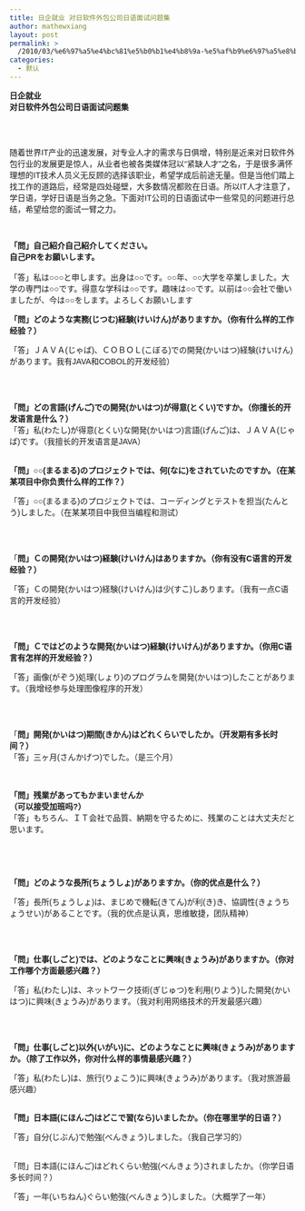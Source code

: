 ```yaml
---
title: 日企就业 对日软件外包公司日语面试问题集
author: mathewxiang
layout: post
permalink: >
  /2010/03/%e6%97%a5%e4%bc%81%e5%b0%b1%e4%b8%9a-%e5%af%b9%e6%97%a5%e8%bd%af%e4%bb%b6%e5%a4%96%e5%8c%85%e5%85%ac%e5%8f%b8%e6%97%a5%e8%af%ad%e9%9d%a2%e8%af%95%e9%97%ae%e9%a2%98%e9%9b%86/
categories:
  - 默认
---
```

<font style="FonT-FAMiLY: Arial"><strong>日企就业<br /> 对日软件外包公司日语面试问题集</strong></font>

<font style="FonT-FAMiLY: Arial"> </font>

<font style="FonT-FAMiLY: Arial"> <br /> 随着世界IT产业的迅速发展，对专业人才的需求与日俱增，特别是近来对日软件外包行业的发展更是惊人，从业者也被各类媒体冠以“紧缺人才”之名，于是很多满怀理想的IT技术人员义无反顾的选择该职业，希望学成后前途无量。但是当他们踏上找工作的道路后，经常是四处碰壁，大多数情况都败在日语。所以IT人才注意了，学日语，学好日语是当务之急。下面对IT公司的日语面试中一些常见的问题进行总结，希望给您的面试一臂之力。</font>

<font style="FonT-FAMiLY: Arial"> </font>

<font style="FonT-FAMiLY: Arial"><strong>「問」自己紹介自己紹介してください。<br /> 自己PRをお願いします。</strong><br /><br /> 「答」私は○○○と申します。出身は○○です。○○年、○○大学を卒業しました。大学の専門は○○です。得意な学科は○○です。趣味は○○です。以前は○○会社で働いましたが、今は○○をします。よろしくお願いします</font>

  
<font style="FonT-FAMiLY: Arial"><strong>「問」どのような実務(じつむ)経験(けいけん)がありますか。（你有什么样的工作经验？）</strong><br /></p> <p>
  「答」ＪＡＶＡ(じゃば)、ＣＯＢＯＬ(こぼる)での開発(かいはつ)経験(けいけん)があります。我有JAVA和COBOL的开发经验）</font>
</p>

<p>
  <font style="FonT-FAMiLY: Arial"> </font>
</p>

<p>
  <br /><font style="FonT-FAMiLY: Arial"><strong>「問」どの言語(げんご)での開発(かいはつ)が得意(とくい)ですか。（你擅长的开发语言是什么？）<br /></strong>「答」私(わたし)が得意(とくい)な開発(かいはつ)言語(げんご)は、ＪＡＶＡ(じゃば)です。（我擅长的开发语言是JAVA）</font>
</p>

<p>
  <br /><font style="FonT-FAMiLY: Arial"><strong>「問」○○(まるまる)のプロジェクトでは、何(なに)をされていたのですか。（在某某项目中你负责什么样的工作？）</strong></font>
</p>

<p>
  <font style="FonT-FAMiLY: Arial">「答」○○(まるまる)のプロジェクトでは、コーディングとテストを担当(たんとう)しました。（在某某项目中我但当编程和测试）</font>
</p>

<p>
  <font style="FonT-FAMiLY: Arial"> </font>
</p>

<p>
  <br /><font style="FonT-FAMiLY: Arial">「<strong>問」Ｃの開発(かいはつ)経験(けいけん)はありますか。（你有没有C语言的开发经验？）</strong></font>
</p>

<p>
  <font style="FonT-FAMiLY: Arial">「答」Ｃの開発(かいはつ)経験(けいけん)は少(すこ)しあります。（我有一点C语言的开发经验）</font>
</p>

<p>
  <font style="FonT-FAMiLY: Arial"> </font>
</p>

<p>
  <br /><font style="FonT-FAMiLY: Arial"><strong>「問」Ｃではどのような開発(かいはつ)経験(けいけん)がありますか。（你用C语言有怎样的开发经验？）</strong></font>
</p>

<p>
  <font style="FonT-FAMiLY: Arial">「答」画像(がぞう)処理(しょり)のプログラムを開発(かいはつ)したことがあります。（我增经参与处理图像程序的开发）</font>
</p>

<p>
  <font style="FonT-FAMiLY: Arial"> </font>
</p>

<p>
  <br /><font style="FonT-FAMiLY: Arial">「<strong>問」開発(かいはつ)期間(きかん)はどれくらいでしたか。（开发期有多长时间？）<br /></strong>「答」三ヶ月(さんかげつ)でした。（是三个月）</font>
</p>

<p>
  <br /><font style="FonT-FAMiLY: Arial"> <br /><strong>「問」残業があってもかまいませんか  <br /> （可以接受加班吗?）<br /></strong>「答」もちろん、ＩＴ会社で品質、納期を守るために、残業のことは大丈夫だと思います。</font>
</p>

<p>
  <font style="FonT-FAMiLY: Arial"> </font>
</p>

<p>
  <font style="FonT-FAMiLY: Arial"> </font>
</p>

<p>
  <font style="FonT-FAMiLY: Arial"><strong>「問」どのような長所(ちょうしょ)がありますか。（你的优点是什么？）</strong></font>
</p>

<p>
  <font style="FonT-FAMiLY: Arial">「答」長所(ちょうしょ)は、まじめで機転(きてん)が利(き)き、協調性(きょうちょうせい)があることです。（我的优点是认真，思维敏捷，团队精神）</font>
</p>

<p>
  <font style="FonT-FAMiLY: Arial"> </font>
</p>

<p>
  <br /><font style="FonT-FAMiLY: Arial"><strong>「問」仕事(しごと)では、どのようなことに興味(きょうみ)がありますか。（你对工作哪个方面最感兴趣？）</strong></font>
</p>

<p>
  <font style="FonT-FAMiLY: Arial">「答」私(わたし)は、ネットワーク技術(ぎじゅつ)を利用(りよう)した開発(かいはつ)に興味(きょうみ)があります。（我对利用网络技术的开发最感兴趣）</font>
</p>

<p>
  <font style="FonT-FAMiLY: Arial"> </font>
</p>

<p>
  <br /><font style="FonT-FAMiLY: Arial"><strong>「問」仕事(しごと)以外(いがい)に、どのようなことに興味(きょうみ)がありますか。（除了工作以外，你对什么样的事情最感兴趣？）</strong></font>
</p>

<p>
  <font style="FonT-FAMiLY: Arial">「答」私(わたし)は、旅行(りょこう)に興味(きょうみ)があります。（我对旅游最感兴趣）</font>
</p>

<p>
  <font style="FonT-FAMiLY: Arial"> </font><br /><font style="FonT-FAMiLY: Arial"><strong>「問」日本語(にほんご)はどこで習(なら)いましたか。（你在哪里学的日语？）</strong></font>
</p>

<p>
  <font style="FonT-FAMiLY: Arial">「答」自分(じぶん)で勉強(べんきょう)しました。（我自己学习的）</font>
</p>

<p>
  <br /><font style="FonT-FAMiLY: Arial">「問」日本語(にほんご)はどれくらい勉強(べんきょう)されましたか。（你学日语多长时间？）</font>
</p>

<p>
  <font style="FonT-FAMiLY: Arial">「答」一年(いちねん)ぐらい勉強(べんきょう)しました。（大概学了一年）</font>
</p>

<p>
  <font style="FonT-FAMiLY: Arial"> </font>
</p>

<p>
  <font style="FonT-FAMiLY: Arial"> <br /></font>
</p>